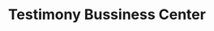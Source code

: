 ---
title: "Testimony Bussiness Center"
url: /monrovia/testimony-bussiness-center/
shop: Haushaltsartikel
---